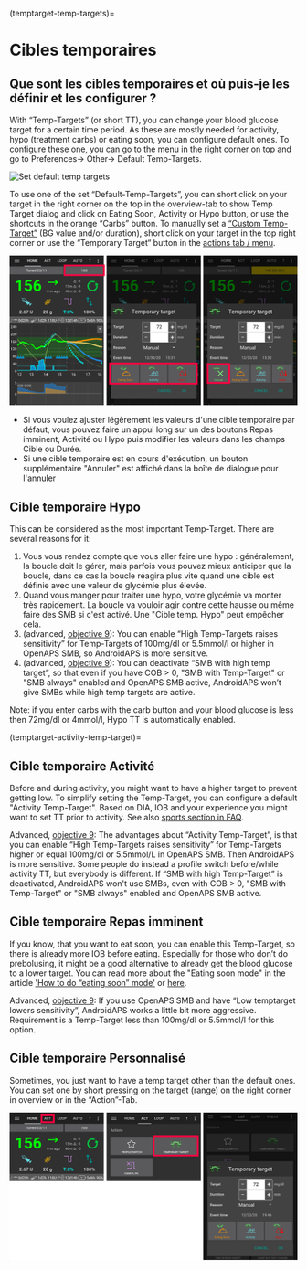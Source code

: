 (temptarget-temp-targets)=

# Cibles temporaires

## Que sont les cibles temporaires et où puis-je les définir et les configurer ?

With “Temp-Targets” (or short TT), you can change your blood glucose target for a certain time period. As these are mostly needed for activity, hypo (treatment carbs) or eating soon, you can configure default ones. To configure these one, you can go to the menu in the right corner on top and go to Preferences-> Other-> Default Temp-Targets.

![Set default temp targets](../images/TempTarget_Default.png)

To use one of the set “Default-Temp-Targets”, you can short click on your target in the right corner on the top in the overview-tab to show Temp Target dialog and click on Eating Soon, Activity or Hypo button, or use the shortcuts in the orange “Carbs” button. To manually set a [“Custom Temp-Target”](temptarget-custom-temp-target) (BG value and/or duration), short click on your target in the top right corner or use the “Temporary Target“ button in the [actions tab / menu](Config-Builder-actions).

![Set temp target](../images/TempTarget_Set2.png)

- Si vous voulez ajuster légèrement les valeurs d'une cible temporaire par défaut, vous pouvez faire un appui long sur un des boutons Repas imminent, Activité ou Hypo puis modifier les valeurs dans les champs Cible ou Durée.
- Si une cible temporaire est en cours d'exécution, un bouton supplémentaire "Annuler" est affiché dans la boîte de dialogue pour l'annuler

## Cible temporaire Hypo

This can be considered as the most important Temp-Target. There are several reasons for it:

1. Vous vous rendez compte que vous aller faire une hypo : généralement, la boucle doit le gérer, mais parfois vous pouvez mieux anticiper que la boucle, dans ce cas la boucle réagira plus vite quand une cible est définie avec une valeur de glycémie plus élevée.
2. Quand vous manger pour traiter une hypo, votre glycémie va monter très rapidement. La boucle va vouloir agir contre cette hausse ou même faire des SMB si c'est activé. Une "Cible temp. Hypo" peut empêcher cela. 
3. (advanced, [objective 9](Objectives-objective-9-enabling-additional-oref1-features-for-daytime-use-such-as-super-micro-bolus-smb)): You can enable “High Temp-Targets raises sensitivity” for Temp-Targets of 100mg/dl or 5.5mmol/l or higher in OpenAPS SMB, so AndroidAPS is more sensitive.
4. (advanced, [objective 9](Objectives-objective-9-enabling-additional-oref1-features-for-daytime-use-such-as-super-micro-bolus-smb)): You can deactivate “SMB with high temp target”, so that even if you have COB > 0, "SMB with Temp-Target" or "SMB always" enabled and OpenAPS SMB active, AndroidAPS won’t give SMBs while high temp targets are active.

Note: if you enter carbs with the carb button and your blood glucose is less then 72mg/dl or 4mmol/l, Hypo TT is automatically enabled.

(temptarget-activity-temp-target)=

## Cible temporaire Activité

Before and during activity, you might want to have a higher target to prevent getting low. To simplify setting the Temp-Target, you can configure a default "Activity Temp-Target". Based on DIA, IOB and your experience you might want to set TT prior to activity. See also [sports section in FAQ](FAQ-sports).

Advanced, [objective 9](Objectives-objective-9-enabling-additional-oref1-features-for-daytime-use-such-as-super-micro-bolus-smb): The advantages about “Activity Temp-Target”, is that you can enable “High Temp-Targets raises sensitivity” for Temp-Targets higher or equal 100mg/dl or 5.5mmol/L in OpenAPS SMB. Then AndroidAPS is more sensitive. Some people do instead a profile switch before/while activity TT, but everybody is different. If “SMB with high Temp-Target” is deactivated, AndroidAPS won't use SMBs, even with COB > 0, "SMB with Temp-Target" or "SMB always" enabled and OpenAPS SMB active.

## Cible temporaire Repas imminent

If you know, that you want to eat soon, you can enable this Temp-Target, so there is already more IOB before eating. Especially for those who don’t do prebolusing, it might be a good alternative to already get the blood glucose to a lower target. You can read more about the "Eating soon mode" in the article ['How to do “eating soon” mode'](https://diyps.org/2015/03/26/how-to-do-eating-soon-mode-diyps-lessons-learned/) or [here](https://diyps.org/tag/eating-soon-mode/).

Advanced, [objective 9](Objectives-objective-9-enabling-additional-oref1-features-for-daytime-use-such-as-super-micro-bolus-smb): If you use OpenAPS SMB and have “Low temptarget lowers sensitivity”, AndroidAPS works a little bit more aggressive. Requirement is a Temp-Target less than 100mg/dl or 5.5mmol/l for this option.

## Cible temporaire Personnalisé

Sometimes, you just want to have a temp target other than the default ones. You can set one by short pressing on the target (range) on the right corner in overview or in the “Action”-Tab.

![Set temp target through Action tab](../images/TempTarget_ActionTab.png)